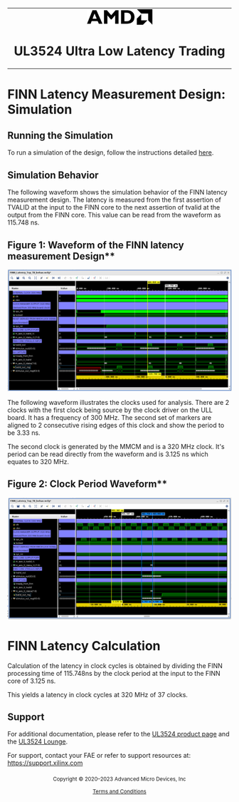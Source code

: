 <table class="sphinxhide" width="100%">
 <tr width="100%">
    <td align="center"><img src="https://raw.githubusercontent.com/Xilinx/Image-Collateral/main/xilinx-logo.png" width="30%"/><h1>UL3524 Ultra Low Latency Trading</h1>
    </td>
 </tr>
</table>

# FINN Latency Measurement Design: Simulation

## Running the Simulation

To run a simulation of the design, follow the instructions detailed [here](../../Docs/simulating_a_design.md).

## Simulation Behavior

The following waveform shows the simulation behavior of the FINN latency measurement design. The latency is measured from the first assertion of TVALID at the input to the FINN core to the next assertion of tvalid at the output from the FINN core.  This value can be read from the waveform as 115.748 ns.

## Figure 1: Waveform of the FINN latency measurement Design**

![Waveform of the FINN latency measurement design](Images/FINNLatencySimWaveformLatency.PNG)

The following waveform illustrates the clocks used for analysis. There are 2 clocks with the first clock being source by the clock driver on the ULL board. It has a frequency of 300 MHz. The second set of markers are aligned to 2 consecutive rising edges of this clock and show the period to be 3.33 ns.

The second clock is generated by the MMCM and is a 320 MHz clock. It's period can be read directly from the waveform and is 3.125 ns which equates to 320 MHz.

## Figure 2: Clock Period Waveform**

![FINN Latency Clock Analysis](Images/FINNLatencySimWaveClock.PNG)

# FINN Latency Calculation

Calculation of the latency in clock cycles is obtained by dividing the FINN processing time of 115.748ns by the clock period at the input to the FINN core of 3.125 ns.

This yields a latency in clock cycles at 320 MHz of 37 clocks.

## Support

For additional documentation, please refer to the [UL3524 product page](https://www.xilinx.com/products/boards-and-kits/alveo/ul3524.html) and the [UL3524 Lounge](https://www.xilinx.com/member/ull-ea.html).

For support, contact your FAE or refer to support resources at: <https://support.xilinx.com>

<p class="sphinxhide" align="center"><sub>Copyright © 2020–2023 Advanced Micro Devices, Inc</sub></p>

<p class="sphinxhide" align="center"><sup><a href="https://www.amd.com/en/corporate/copyright">Terms and Conditions</a></sup></p>
